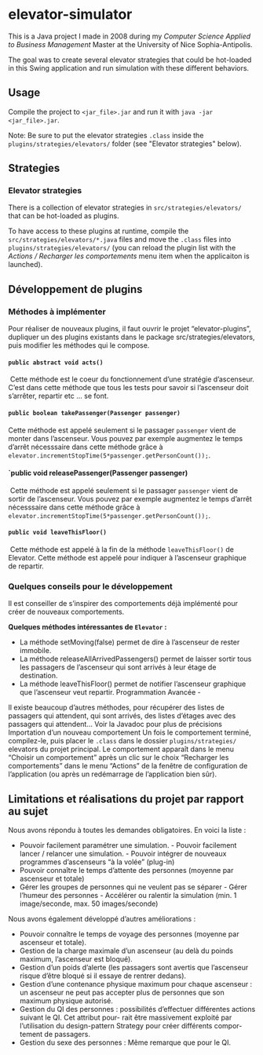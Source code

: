 # elevator-simulator

This is a Java project I made in 2008 during my _Computer Science Applied to Business Management_ Master at the University of Nice Sophia-Antipolis.

The goal was to create several elevator strategies that could be hot-loaded in this Swing application and run simulation with these different behaviors.

## Usage

Compile the project to `<jar_file>.jar` and run it with `java -jar <jar_file>.jar`.

Note: Be sure to put the elevator strategies `.class` inside the `plugins/strategies/elevators/` folder (see "Elevator strategies" below).

## Strategies

### Elevator strategies

There is a collection of elevator strategies in `src/strategies/elevators/` that can be hot-loaded as plugins.

To have access to these plugins at runtime, compile the `src/strategies/elevators/*.java` files and move the `.class` files into `plugins/strategies/elevators/` (you can reload the plugin list with the _Actions / Recharger les comportements_ menu item when the applicaiton is launched).


## Développement de plugins

### Méthodes à implémenter

Pour réaliser de nouveaux plugins, il faut ouvrir le projet “elevator-plugins”, dupliquer un des plugins existants dans le package src/strategies/elevators, puis modifier les méthodes qui le compose.

#### `public abstract void acts()`

 Cette méthode est le coeur du fonctionnement d’une stratégie d’ascenseur. C’est dans cette méthode que
tous les tests pour savoir si l’ascenseur doit s’arrêter, repartir etc ... se font.

#### `public boolean takePassenger(Passenger passenger)`

Cette méthode est appelé seulement si le passager `passenger` vient de monter dans l’ascenseur. Vous pouvez par exemple augmentez le temps d’arrêt nécesssaire dans cette méthode grâce à `elevator.incrementStopTime(5*passenger.getPersonCount());`.

#### `public void releasePassenger(Passenger passenger)

 Cette méthode est appelé seulement si le passager `passenger` vient de sortir de l’ascenseur. Vous pouvez par exemple augmentez le temps d’arrêt nécesssaire dans cette méthode grâce à `elevator.incrementStopTime(5*passenger.getPersonCount());`.

#### `public void leaveThisFloor()`

 Cette méthode est appelé à la fin de la méthode `leaveThisFloor()` de Elevator. Cette méthode est appelé
pour indiquer à l’ascenseur graphique de repartir.

### Quelques conseils pour le développement

Il est conseiller de s’inspirer des comportements déjà implémenté pour créer de nouveaux comportements.

**Quelques méthodes intéressantes de `Elevator` :**

- La méthode setMoving(false) permet de dire à l’ascenseur de rester immobile.
- La méthode releaseAllArrivedPassengers() permet de laisser sortir tous les passagers de l’ascenseur qui sont arrivés à leur étage de destination.
- La méthode leaveThisFloor() permet de notifier l’ascenseur graphique que l’ascenseur veut repartir. Programmation Avancée - 

Il existe beaucoup d’autres méthodes, pour récupérer des listes de passagers qui attendent, qui sont arrivés, des listes d’étages avec des passagers qui attendent... Voir la Javadoc pour plus de précisions
Importation d’un nouveau comportement
Un fois le comportement terminé, compilez-le, puis placer le `.class` dans le dossier `plugins/strategies/` elevators du projet principal. Le comportement apparaît dans le menu “Choisir un comportement” après un clic sur le choix “Recharger les comportements” dans le menu “Actions” de la fenêtre de configuration de l’application (ou après un redémarrage de l’application bien sûr).

## Limitations et réalisations du projet par rapport au sujet

Nous avons répondu à toutes les demandes obligatoires. En voici la liste :

- Pouvoir facilement paramétrer une simulation. - Pouvoir facilement lancer / relancer une simulation. - Pouvoir intégrer de nouveaux programmes d’ascenseurs “à la volée” (plug-in)
- Pouvoir connaître le temps d’attente des personnes (moyenne par ascenseur et totale)
- Gérer les groupes de personnes qui ne veulent pas se séparer - Gérer l’humeur des personnes - Accélérer ou ralentir la simulation (min. 1 image/seconde, max. 50 images/seconde)

Nous avons également développé d’autres améliorations :

- Pouvoir connaître le temps de voyage des personnes (moyenne par ascenseur et totale).
- Gestion de la charge maximale d’un ascenseur (au delà du poinds maximum, l’ascenseur est bloqué).
- Gestion d’un poids d’alerte (les passagers sont avertis que l’ascenseur risque d’être bloqué si il essaye de rentrer dedans).
- Gestion d’une contenance physique maximum pour chaque ascenseur : un ascenseur ne peut pas accepter plus de personnes que son maximum physique autorisé.
- Gestion du QI des personnes : possibilités d’effectuer différentes actions suivant le QI. Cet attribut pour- rait être massivement exploité par l’utilisation du design-pattern Strategy pour créer différents compor- tement de passagers.
- Gestion du sexe des personnes : Même remarque que pour le QI.